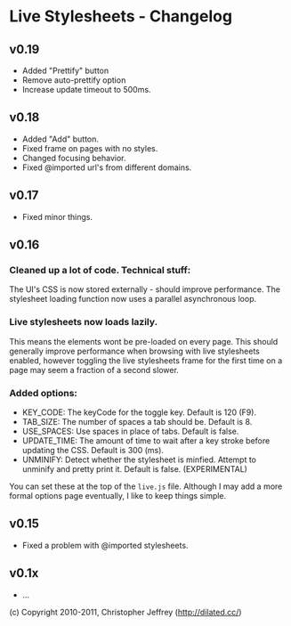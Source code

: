 # Live Stylesheets - Changelog

## v0.19

- Added "Prettify" button
- Remove auto-prettify option
- Increase update timeout to 500ms.

## v0.18

- Added "Add" button.
- Fixed frame on pages with no styles.
- Changed focusing behavior.
- Fixed @imported url's from different domains.

## v0.17

- Fixed minor things.

## v0.16

### Cleaned up a lot of code. Technical stuff:

The UI's CSS is now stored externally - should improve performance.
The stylesheet loading function now uses a parallel asynchronous loop.

### Live stylesheets now loads lazily.

This means the elements wont be pre-loaded on every page. This should
generally improve performance when browsing with live stylesheets enabled,
however toggling the live stylesheets frame for the first time on a page may
seem a fraction of a second slower.

### Added options:

- KEY_CODE: The keyCode for the toggle key. Default is 120 (F9).
- TAB_SIZE: The number of spaces a tab should be. Default is 8.
- USE_SPACES: Use spaces in place of tabs. Default is false.
- UPDATE_TIME: The amount of time to wait after a key stroke before
               updating the CSS. Default is 300 (ms).
- UNMINIFY: Detect whether the stylesheet is minfied. Attempt
            to unminify and pretty print it. Default is false. (EXPERIMENTAL)

You can set these at the top of the `live.js` file. Although I may add a more
formal options page eventually, I like to keep things simple.

## v0.15

- Fixed a problem with @imported stylesheets.

## v0.1x

- ...

(c) Copyright 2010-2011, Christopher Jeffrey (http://dilated.cc/)
